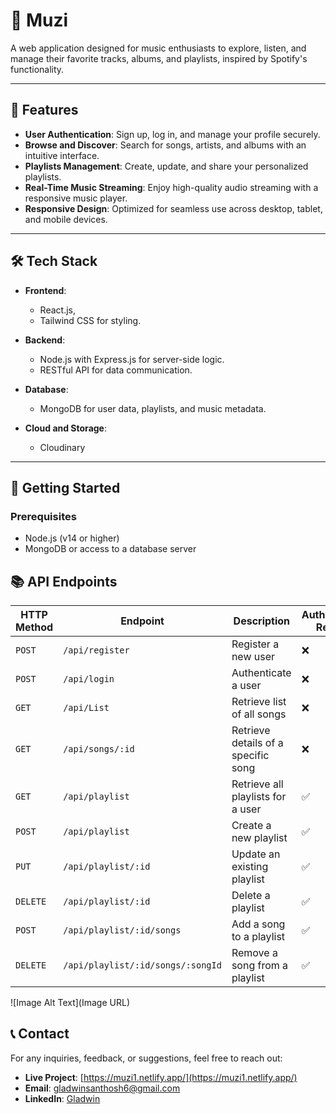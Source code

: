 # 🎵 Muzi

A web application designed for music enthusiasts to explore, listen, and manage their favorite tracks, albums, and playlists, inspired by Spotify's functionality.

---

## 🌟 Features

- **User Authentication**: Sign up, log in, and manage your profile securely.
- **Browse and Discover**: Search for songs, artists, and albums with an intuitive interface.
- **Playlists Management**: Create, update, and share your personalized playlists.
- **Real-Time Music Streaming**: Enjoy high-quality audio streaming with a responsive music player.
- **Responsive Design**: Optimized for seamless use across desktop, tablet, and mobile devices.

---

## 🛠️ Tech Stack

- **Frontend**:
  - React.js, 
  - Tailwind CSS  for styling.

- **Backend**:
  - Node.js with Express.js for server-side logic.
  - RESTful API for data communication.

- **Database**:
  - MongoDB  for user data, playlists, and music metadata.

- **Cloud and Storage**:
  - Cloudinary

---

## 🚀 Getting Started

### Prerequisites
- Node.js (v14 or higher)
- MongoDB or access to a database server


## 📚 API Endpoints

| HTTP Method | Endpoint                       | Description                          | Authentication Required |
|-------------|--------------------------------|--------------------------------------|-------------------------|
| `POST`      | `/api/register`                | Register a new user                  | ❌                      |
| `POST`      | `/api/login`                   | Authenticate a user                  | ❌                      |
| `GET`       | `/api/List`                   | Retrieve list of all songs           | ❌                      |
| `GET`       | `/api/songs/:id`               | Retrieve details of a specific song  | ❌                      |
| `GET`       | `/api/playlist`                | Retrieve all playlists for a user    | ✅                      |
| `POST`      | `/api/playlist`                | Create a new playlist                | ✅                      |
| `PUT`       | `/api/playlist/:id`            | Update an existing playlist          | ✅                      |
| `DELETE`    | `/api/playlist/:id`            | Delete a playlist                    | ✅                      |
| `POST`      | `/api/playlist/:id/songs`      | Add a song to a playlist             | ✅                      |
| `DELETE`    | `/api/playlist/:id/songs/:songId` | Remove a song from a playlist       | ✅                      |

![Image Alt Text](Image URL)

## 📞 Contact

For any inquiries, feedback, or suggestions, feel free to reach out:  

- **Live Project**: [https://muzi1.netlify.app/](https://muzi1.netlify.app/)  
- **Email**: [gladwinsanthosh6@gmail.com](mailto:gladwinsanthosh6@gmail.com)  
- **LinkedIn**: [Gladwin](https://www.linkedin.com/in/gladwin7/)


